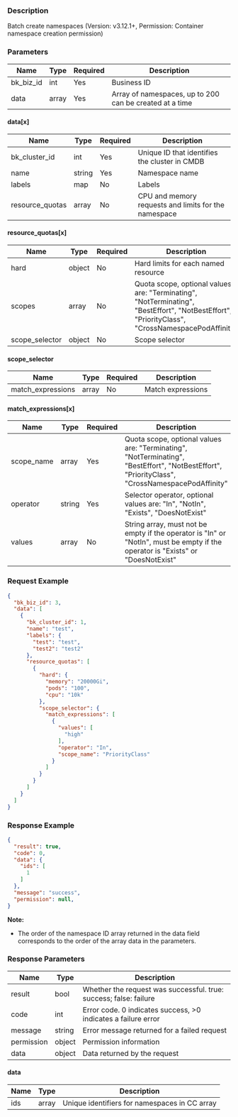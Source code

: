 ### Description

Batch create namespaces (Version: v3.12.1+, Permission: Container namespace creation permission)

### Parameters

| Name      | Type  | Required | Description                                             |
|-----------|-------|----------|---------------------------------------------------------|
| bk_biz_id | int   | Yes      | Business ID                                             |
| data      | array | Yes      | Array of namespaces, up to 200 can be created at a time |

#### data[x]

| Name            | Type   | Required | Description                                          |
|-----------------|--------|----------|------------------------------------------------------|
| bk_cluster_id   | int    | Yes      | Unique ID that identifies the cluster in CMDB        |
| name            | string | Yes      | Namespace name                                       |
| labels          | map    | No       | Labels                                               |
| resource_quotas | array  | No       | CPU and memory requests and limits for the namespace |

#### resource_quotas[x]

| Name           | Type   | Required | Description                                                                                                                                    |
|----------------|--------|----------|------------------------------------------------------------------------------------------------------------------------------------------------|
| hard           | object | No       | Hard limits for each named resource                                                                                                            |
| scopes         | array  | No       | Quota scope, optional values are: "Terminating", "NotTerminating", "BestEffort", "NotBestEffort", "PriorityClass", "CrossNamespacePodAffinity" |
| scope_selector | object | No       | Scope selector                                                                                                                                 |

#### scope_selector

| Name              | Type  | Required | Description       |
|-------------------|-------|----------|-------------------|
| match_expressions | array | No       | Match expressions |

#### match_expressions[x]

| Name       | Type   | Required | Description                                                                                                                                    |
|------------|--------|----------|------------------------------------------------------------------------------------------------------------------------------------------------|
| scope_name | array  | Yes      | Quota scope, optional values are: "Terminating", "NotTerminating", "BestEffort", "NotBestEffort", "PriorityClass", "CrossNamespacePodAffinity" |
| operator   | string | Yes      | Selector operator, optional values are: "In", "NotIn", "Exists", "DoesNotExist"                                                                |
| values     | array  | No       | String array, must not be empty if the operator is "In" or "NotIn", must be empty if the operator is "Exists" or "DoesNotExist"                |

### Request Example

```json
{
  "bk_biz_id": 3,
  "data": [
    {
      "bk_cluster_id": 1,
      "name": "test",
      "labels": {
        "test": "test",
        "test2": "test2"
      },
      "resource_quotas": [
        {
          "hard": {
            "memory": "20000Gi",
            "pods": "100",
            "cpu": "10k"
          },
          "scope_selector": {
            "match_expressions": [
              {
                "values": [
                  "high"
                ],
                "operator": "In",
                "scope_name": "PriorityClass"
              }
            ]
          }
        }
      ]
    }
  ]
}
```

### Response Example

```json
{
  "result": true,
  "code": 0,
  "data": {
    "ids": [
      1
    ]
  },
  "message": "success",
  "permission": null,
}
```

**Note:**

- The order of the namespace ID array returned in the data field corresponds to the order of the array data in the
  parameters.

### Response Parameters

| Name       | Type   | Description                                                       |
|------------|--------|-------------------------------------------------------------------|
| result     | bool   | Whether the request was successful. true: success; false: failure |
| code       | int    | Error code. 0 indicates success, >0 indicates a failure error     |
| message    | string | Error message returned for a failed request                       |
| permission | object | Permission information                                            |
| data       | object | Data returned by the request                                      |

#### data

| Name | Type  | Description                                   |
|------|-------|-----------------------------------------------|
| ids  | array | Unique identifiers for namespaces in CC array |
